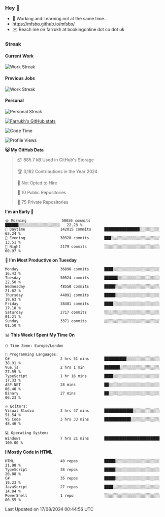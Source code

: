 ### Hey 👋

- 🏃 Working and Learning not at the same time...
- https://mfsbo.github.io/mfsbo/
- ✉️ Reach me on farrukh at bookingonline dot co dot uk

### Streak
#### Current Work
![Work Streak](https://streak-stats.demolab.com/?user=mfsbo)
#### Previous Jobs
![Work Streak](https://streak-stats.demolab.com/?user=farrukhcw)
#### Personal
![Personal Streak](https://streak-stats.demolab.com/?user=farrukhsubhani)

[![Farrukh's GitHub stats](https://github-readme-stats.vercel.app/api?username=mfsbo&hide=stars&count_private=true)](https://github.com/mfsbo/)

<!--START_SECTION:waka-->
![Code Time](http://img.shields.io/badge/Code%20Time-696%20hrs%2053%20mins-blue)

![Profile Views](http://img.shields.io/badge/Profile%20Views-0-blue)

**🐱 My GitHub Data** 

> 📦 885.7 kB Used in GitHub's Storage 
 > 
> 🏆 3,182 Contributions in the Year 2024
 > 
> 🚫 Not Opted to Hire
 > 
> 📜 10 Public Repositories 
 > 
> 🔑 75 Private Repositories 
 > 
**I'm an Early 🐤** 

```text
🌞 Morning                50036 commits       ██████░░░░░░░░░░░░░░░░░░░   22.28 % 
🌆 Daytime                142015 commits      ████████████████░░░░░░░░░   63.24 % 
🌃 Evening                30328 commits       ███░░░░░░░░░░░░░░░░░░░░░░   13.51 % 
🌙 Night                  2179 commits        ░░░░░░░░░░░░░░░░░░░░░░░░░   00.97 % 
```
📅 **I'm Most Productive on Tuesday** 

```text
Monday                   36896 commits       ████░░░░░░░░░░░░░░░░░░░░░   16.43 % 
Tuesday                  50524 commits       ██████░░░░░░░░░░░░░░░░░░░   22.50 % 
Wednesday                48558 commits       █████░░░░░░░░░░░░░░░░░░░░   21.62 % 
Thursday                 44091 commits       █████░░░░░░░░░░░░░░░░░░░░   19.63 % 
Friday                   38401 commits       ████░░░░░░░░░░░░░░░░░░░░░   17.10 % 
Saturday                 2717 commits        ░░░░░░░░░░░░░░░░░░░░░░░░░   01.21 % 
Sunday                   3371 commits        ░░░░░░░░░░░░░░░░░░░░░░░░░   01.50 % 
```


📊 **This Week I Spent My Time On** 

```text
🕑︎ Time Zone: Europe/London

💬 Programming Languages: 
C#                       2 hrs 51 mins       ██████████░░░░░░░░░░░░░░░   38.91 % 
Vue.js                   2 hrs 1 min         ███████░░░░░░░░░░░░░░░░░░   27.59 % 
TypeScript               1 hr 16 mins        ████░░░░░░░░░░░░░░░░░░░░░   17.33 % 
ASP.NET                  28 mins             ██░░░░░░░░░░░░░░░░░░░░░░░   06.40 % 
Binary                   27 mins             ██░░░░░░░░░░░░░░░░░░░░░░░   06.23 % 

🔥 Editors: 
Visual Studio            3 hrs 47 mins       █████████████░░░░░░░░░░░░   51.54 % 
VS Code                  3 hrs 33 mins       ████████████░░░░░░░░░░░░░   48.46 % 

💻 Operating System: 
Windows                  7 hrs 21 mins       █████████████████████████   100.00 % 
```

**I Mostly Code in HTML** 

```text
HTML                     40 repos            █████░░░░░░░░░░░░░░░░░░░░   21.98 % 
TypeScript               38 repos            █████░░░░░░░░░░░░░░░░░░░░   20.88 % 
C#                       35 repos            █████░░░░░░░░░░░░░░░░░░░░   19.23 % 
JavaScript               27 repos            ████░░░░░░░░░░░░░░░░░░░░░   14.84 % 
PowerShell               1 repo              ░░░░░░░░░░░░░░░░░░░░░░░░░   00.55 % 
```




 Last Updated on 17/08/2024 00:44:56 UTC
<!--END_SECTION:waka-->
<!--
**mfsbo/mfsbo** is a ✨ _special_ ✨ repository because its `README.md` (this file) appears on your GitHub profile.

Here are some ideas to get you started:

- 🔭 I’m currently working on ...
- 🌱 I’m currently learning ...
- 👯 I’m looking to collaborate on ...
- 🤔 I’m looking for help with ...
- 💬 Ask me about ...
- 📫 How to reach me: ...
- 😄 Pronouns: ...
- ⚡ Fun fact: ...
-->
